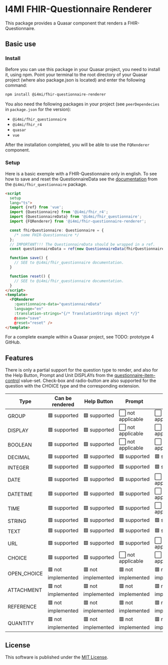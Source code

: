 # I4MI FHIR-Questionnaire Renderer

This package provides a Quasar component that renders a FHIR-Questionnaire.

## Basic use

### Install

Before you can use this package in your Quasar project, you need to install it, using npm. Point your terminal to the root directory of your Quasar project (where also package.json is located) and enter the following command:

```bash
npm install @i4mi/fhir-questionnaire-renderer
```

You also need the following packages in your project (see `peerDependecies` in `package.json` for the version):

- `@i4mi/fhir_questionnaire`
- `@i4mi/fhir_r4`
- `quasar`
- `vue`

After the installation completed, you will be able to use the `FQRenderer` component.

### Setup

Here is a basic exemple with a FHIR-Questionnaire only in english. To see how to save and reset the QuestionnaireData see the [documentation](https://www.npmjs.com/package/@i4mi/fhir_questionnaire) from the `@i4mi/fhir_questionnaire` package.

```html
<script
  setup
  lang="ts">
  import {ref} from 'vue';
  import {Questionnaire} from '@i4mi/fhir_r4';
  import {QuestionnaireData} from '@i4mi/fhir_questionnaire';
  import {FQRenderer} from '@i4mi/fhir-questionnaire-renderer';

  const fhirQuestionnaire: Questionnaire = {
    /* some FHIR-Questionnaire */
  };
  // IMPORTANT!!! The QuestionnaireData should be wrapped in a ref.
  const questionnaireData = ref(new QuestionnaireData(fhirQuestionnaire, ['en']));

  function save() {
    // SEE to @i4mi/fhir_questionnaire documentation.
  }

  function reset() {
    // SEE to @i4mi/fhir_questionnaire documentation.
  }
</script>
<template>
  <FQRenderer
    :questionnaire-data="questionnaireData"
    language="en"
    :translation-strings="{/* TranslationStrings object */}"
    @save="save"
    @reset="reset" />
</template>
```

For a complete example within a Quasar project, see TODO: prototype 4 GitHub.

## Features
There is only a partial support for the question type to render, and also for the Help Button, Prompt and Unit DISPLAYs from the [questionnaire-item-control](https://www.hl7.org/fhir/valueset-questionnaire-item-control.html) value-set. Check-box and radio-button are also supported for the question with the CHOICE type and the corresponding extension.

| Type        | Can be rendered    | Help Button        | Prompt             | Unit               |
| ----------- | ------------------ | ------------------ | ------------------ | ------------------ |
| GROUP       | 🟩 supported       | 🟩 supported       | ⬜️ not applicable | ⬜️ not applicable |
| DISPLAY     | 🟩 supported       | 🟩 supported       | ⬜️ not applicable | ⬜️ not applicable |
| BOOLEAN     | 🟩 supported       | 🟩 supported       | ⬜️ not applicable | ⬜️ not applicable |
| DECIMAL     | 🟩 supported       | 🟩 supported       | 🟩 supported       | 🟩 supported       |
| INTEGER     | 🟩 supported       | 🟩 supported       | 🟩 supported       | 🟩 supported       |
| DATE        | 🟩 supported       | 🟩 supported       | 🟩 supported       | ⬜️ not applicable |
| DATETIME    | 🟩 supported       | 🟩 supported       | 🟩 supported       | ⬜️ not applicable |
| TIME        | 🟩 supported       | 🟩 supported       | 🟩 supported       | ⬜️ not applicable |
| STRING      | 🟩 supported       | 🟩 supported       | 🟩 supported       | 🟩 supported       |
| TEXT        | 🟩 supported       | 🟩 supported       | 🟩 supported       | 🟩 supported       |
| URL         | 🟩 supported       | 🟩 supported       | 🟩 supported       | ⬜️ not applicable |
| CHOICE      | 🟩 supported       | 🟩 supported       | ⬜️ not applicable | ⬜️ not applicable |
| OPEN_CHOICE | 🟥 not implemented | 🟥 not implemented | 🟥 not implemented | 🟥 not implemented |
| ATTACHMENT  | 🟥 not implemented | 🟥 not implemented | 🟥 not implemented | 🟥 not implemented |
| REFERENCE   | 🟥 not implemented | 🟥 not implemented | 🟥 not implemented | 🟥 not implemented |
| QUANTITY    | 🟥 not implemented | 🟥 not implemented | 🟥 not implemented | 🟥 not implemented |


## License

This software is published under the [MIT License](LICENSE).
